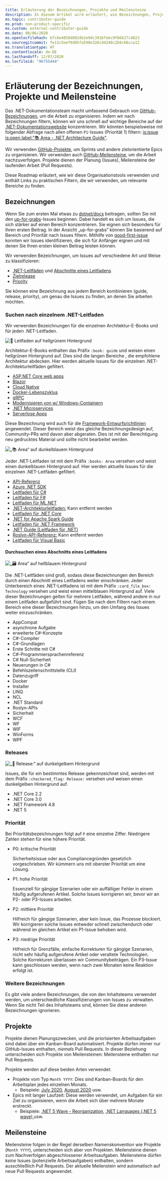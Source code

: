 ```yaml
---
title: Erläuterung der Bezeichnungen, Projekte und Meilensteine
description: In diesem Artikel wird erläutert, wie Bezeichnungen, Projekte und Meilensteine im dotnet/docs-Repository verwendet werden.
ms.topic: contributor-guide
ms.prod: non-product-specific
ms.custom: external-contributor-guide
ms.date: 08/06/2020
ms.openlocfilehash: b7c6e4058d802db2e9dc391bfebc9f66b27c4023
ms.sourcegitcommit: fe12c5eef9d05fa598e326c44248c2b9c68cca12
ms.translationtype: HT
ms.contentlocale: de-DE
ms.lasthandoff: 12/07/2020
ms.locfileid: "96755444"
---
```

# <a name="labels-projects-and-milestones-roadmap"></a>Erläuterung der Bezeichnungen, Projekte und Meilensteine

Das .NET-Dokumentationsteam macht umfassend Gebrauch von [GitHub-Bezeichnungen](https://github.com/dotnet/docs/labels), um die Arbeit zu organisieren. Indem wir nach Bezeichnungen filtern, können wir uns schnell auf wichtige Bereiche auf der [.NET-Dokumentationswebsite](https://docs.microsoft.com/dotnet) konzentrieren. Wir könnten beispielsweise mit folgender Abfrage nach allen offenen `P1`-Issues (Priorität 1) filtern: [is:issue is:open label:":books: Area - .NET Architecture Guide"](https://github.com/dotnet/docs/issues?q=is%3Aissue+is%3Aopen+label%3A%22%3Abooks%3A+Area+-+.NET+Architecture+Guide%22).

Wir verwenden [GitHub-Projekte](https://github.com/dotnet/docs/projects), um Sprints und andere zielorientierte Epics zu organisieren. Wir verwenden auch [GitHub-Meilensteine](https://github.com/dotnet/docs/milestones), um die Arbeit nachzuverfolgen. Projekte dienen der Planung (Issues), Meilensteine der laufenden Arbeit (Pull Requests).

Diese Roadmap erläutert, wie wir diese Organisationstools verwenden und enthält Links zu praktischen Filtern, die wir verwenden, um relevante Bereiche zu finden.

## <a name="labels"></a>Bezeichnungen

Wenn Sie zum ersten Mal etwas zu [dotnet/docs](https://github.com/dotnet/docs) beitragen, sollten Sie mit den [up-for-grabs](https://github.com/dotnet/docs/labels/up-for-grabs)-Issues beginnen. Dabei handelt es sich um Issues, die sich stärker auf einen Bereich konzentrieren. Sie eignen sich besonders für Ihren ersten Beitrag. In der Ansicht „up-for-grabs“ können Sie basierend auf Bereich und Priorität nach Issues filtern. Mithilfe von [good-first-issue](https://github.com/dotnet/docs/labels/good-first-issue) konnten wir Issues identifizieren, die sich für Anfänger eignen und mit denen Sie Ihren ersten kleinen Beitrag leisten können.

Wir verwenden Bezeichnungen, um Issues auf verschiedene Art und Weise zu klassifizieren:

- [.NET-Leitfäden](#find-a-single-net-guide) und [Abschnitte eines Leitfadens](#search-one-section-of-a-guide)
- [Zielrelease](#releases)
- [Priority](#priority)

Sie können eine Bezeichnung aus jedem Bereich kombinieren (guide, release, priority), um genau die Issues zu finden, an denen Sie arbeiten möchten.

### <a name="find-a-single-net-guide"></a>Suchen nach einzelnem .NET-Leitfaden

Wir verwenden Bezeichnungen für die einzelnen Architektur-E-Books und für jeden .NET-Leitfaden.

![:book: Leitfaden auf hellgrünem Hintergrund](./media/labels-projects/guide.png "Präfix für Architekturleitfadenbezeichnungen")

Architektur-E-Books enthalten das Präfix `:book: guide` und weisen einen hellgrünen Hintergrund auf. Dies sind die langen Bereiche , die empfohlene Architektur abdecken. Hier werden aktuelle Issues für die einzelnen .NET-Architekturleitfäden gefiltert.

- [ASP.NET Core web apps](https://github.com/dotnet/docs/labels/%3Abook%3A%20guide%20-%20ASP.NET%20Core%20web%20apps)
- [Blazor](https://github.com/dotnet/docs/labels/%3Abook%3A%20guide%20-%20Blazor)
- [Cloud Native](https://github.com/dotnet/docs/labels/%3Abook%3A%20guide%20-%20Cloud%20Native)
- [Docker-Lebenszyklus](https://github.com/dotnet/docs/labels/%3Abook%3A%20guide%20-%20Docker%20lifecycle)
- [gRPC](https://github.com/dotnet/docs/labels/%3Abook%3A%20guide%20-%20gRPC)
- [Modernisieren von w/ Windows-Containern](https://github.com/dotnet/docs/labels/%3Abook%3A%20guide%20-%20Modernizing%20w%2F%20Windows%20containers)
- [.NET Microservices](https://github.com/dotnet/docs/labels/%3Abook%3A%20guide%20-%20.NET%20Microservices)
- [Serverlose Apps](https://github.com/dotnet/docs/labels/%3Abook%3A%20guide%20-%20Serverless%20apps)

Diese Bezeichnung wird auch für die [Framework-Entwurfsrichtlinien](https://github.com/dotnet/docs/labels/%3Abook%3A%20guide%20-%20Framework%20Design%20Guidelines) angewendet. Dieser Bereich weist das gleiche Bezeichnungsdesign auf, Community-PRs wird davon aber abgeraten. Dies ist mit der Berechtigung neu gedrucktes Material und sollte nicht bearbeitet werden.

![„:books: Area“ auf dunkelblauem Hintergrund](./media/labels-projects/area.png "Präfix für .NET-Leitfadenbereichsbezeichnungen")

Jeder .NET-Leitfaden ist mit dem Präfix `:books: Area` versehen und weist einen dunkelblauen Hintergrund auf. Hier werden aktuelle Issues für die einzelnen .NET-Leitfäden gefiltert.

- [API-Referenz](https://github.com/dotnet/docs/labels/%3Abooks%3A%20Area%20-%20API%20Reference)
- [Azure .NET SDK](https://github.com/dotnet/docs/labels/%3Abooks%3A%20Area%20-%20Azure%20.NET%20SDk)
- [Leitfaden für C#](https://github.com/dotnet/docs/labels/%3Abooks%3A%20Area%20-%20C%23%20Guide)
- [Leitfaden für F#](https://github.com/dotnet/docs/labels/%3Abooks%3A%20Area%20-%20F%23%20Guide)
- [Leitfaden für ML.NET](https://github.com/dotnet/docs/labels/%3Abooks%3A%20Area%20-%20ML.NET%20Guide)
- [.NET-Architekturleitfaden:](https://github.com/dotnet/docs/labels/%3Abooks%3A%20Area%20-%20.NET%20Architecture%20Guide) Kann entfernt werden
- [Leitfaden für .NET Core](https://github.com/dotnet/docs/labels/%3Abooks%3A%20Area%20-%20.NET%20Core%20Guide)
- [.NET for Apache Spark Guide](https://github.com/dotnet/docs/labels/%3Abooks%3A%20Area%20-%20.NET%20for%20Apache%20Spark%20Guide)
- [Leitfaden für .NET Framework](https://github.com/dotnet/docs/labels/%3Abooks%3A%20Area%20-%20.NET%20Framework%20Guide)
- [.NET Guide (Leitfaden für .NET)](https://github.com/dotnet/docs/labels/%3Abooks%3A%20Area%20-%20.NET%20Guide)
- [Roslyn-API-Referenz:](https://github.com/dotnet/docs/labels/%3Abooks%3A%20Area%20-%20Roslyn%20API%20Reference) Kann entfernt werden
- [Leitfaden für Visual Basic](https://github.com/dotnet/docs/labels/%3Abooks%3A%20Area%20-%20Visual%20Basic%20Guide)

#### <a name="search-one-section-of-a-guide"></a>Durchsuchen eines Abschnitts eines Leitfadens

![„:card_file_box: Area“ auf hellblauem Hintergrund](./media/labels-projects/technology.png "Präfix für Unterbereichbezeichnungen in .NET-Leitfäden")

Die .NET-Leitfäden sind groß, sodass diese Bezeichnungen den Bereich durch einen Abschnitt eines Leitfadens weiter einschränken. Jeder Unterbereich eines .NET-Leitfadens ist mit dem Präfix `:card_file_box: Technology` versehen und weist einen mittelblauen Hintergrund auf. Viele dieser Bezeichnungen gelten für mehrere Leitfäden, während andere in nur einem Leitfaden aufgeführt sind. Fügen Sie nach dem Filtern nach einem Bereich eine dieser Bezeichnungen hinzu, um den Umfang des Issues weiter einzuschränken.

- AppCompat
- asynchrone Aufgabe
- erweiterte C#-Konzepte
- C#-Compiler
- C#-Grundlagen
- Erste Schritte mit C#
- C#-Programmiersprachenreferenz
- C# Null-Sicherheit
- Neuerungen in C#
- Befehlszeilenschnittstelle (CLI)
- Datenzugriff
- Docker
- Installer
- LINQ
- NCL
- .NET Standard
- Roslyn-APIs
- Sicherheit
- WCF
- WF
- WIF
- WinForms
- WPF

### <a name="releases"></a>Releases

![„:checkered_flag: Release:“ auf dunkelgelbem Hintergrund](./media/labels-projects/release.png "Präfix für Releasebezeichnungen")

Issues, die für ein bestimmtes Release gekennzeichnet sind, werden mit dem Präfix `:checkered_flag: Release:` versehen und weisen einen dunkelgelben Hintergrund auf.

- .NET Core 2.2
- .NET Core 3.0
- .NET Framework 4.8
- .NET 5

### <a name="priority"></a>Priorität

Bei Prioritätsbezeichnungen folgt auf `P` eine einzelne Ziffer. Niedrigere Zahlen stehen für eine höhere Priorität.

- P0: kritische Priorität

  Sicherheitsissue oder aus Compliancegründen gesetzlich vorgeschrieben. Wir kümmern uns mit oberster Priorität um eine Lösung.
  
- P1: hohe Priorität

  Essenziell für gängige Szenarien oder ein auffälliger Fehler in einem häufig aufgerufenen Artikel. Solche Issues korrigieren wir, bevor wir an P2- oder P3-Issues arbeiten.
  
- P2: mittlere Priorität

  Hilfreich für gängige Szenarien, aber kein Issue, das Prozesse blockiert.  Wir korrigieren solche Issues entweder schnell zwischendurch oder während im gleichen Artikel ein P1-Issue behoben wird.
  
- P3: niedrige Priorität

  Hilfreich für Grenzfälle, einfache Korrekturen für gängige Szenarien, nicht sehr häufig aufgerufene Artikel oder veraltete Technologien. Solche Korrekturen überlassen wir Communitybeiträgen. Ein P3-Issue kann geschlossen werden, wenn nach zwei Monaten keine Reaktion erfolgt ist.

### <a name="what-about-the-other-labels"></a>Weitere Bezeichnungen

Es gibt viele andere Bezeichnungen, die von den Inhaltsteams verwendet werden, um unterschiedliche Klassifizierungen von Issues zu verwalten. Wenn Sie nicht Teil des Inhaltsteams sind, können Sie diese anderen Bezeichnungen ignorieren.

## <a name="projects"></a>Projekte

Projekte dienen Planungszwecken, und die priorisierten Arbeitsaufgaben sind dabei über ein Kanban-Board automatisiert. Projekte dürfen immer nur GitHub-Issues enthalten, _niemals_ Pull Requests. In dieser Beziehung unterscheiden sich Projekte von Meilensteinen: Meilensteine enthalten nur Pull Requests.

Projekte werden auf diese beiden Arten verwendet:

- Projekte vom Typ `Month YYYY`: Dies sind Kanban-Boards für den Arbeitsplan jedes einzelnen Monats.
  - Beispiele: [July 2020](https://github.com/dotnet/docs/projects/103), [August 2020](https://github.com/dotnet/docs/projects/117) usw.
- Epics mit langer Laufzeit: Diese werden verwendet, um Aufgaben für ein Ziel zu organisieren, wenn die Arbeit sich über mehrere Monate erstreckt.
  - Beispiele: [.NET 5 Wave - Reorganization](https://github.com/dotnet/docs/projects/105), [.NET Languages (.NET 5 wave) ](https://github.com/dotnet/docs/projects/106) usw.

## <a name="milestones"></a>Meilensteine

Meilensteine folgen in der Regel derselben Namenskonvention wie Projekte (`Month YYYY`), unterscheiden sich aber von Projekten. Meilensteine dienen zum Nachverfolgen abgeschlossener Arbeitsaufgaben. Meilensteine dürfen _keine_ Issues (potenzielle Arbeitsaufgaben) enthalten, sondern ausschließlich Pull Requests. Der aktuelle Meilenstein wird automatisch auf neue Pull Requests angewendet.
